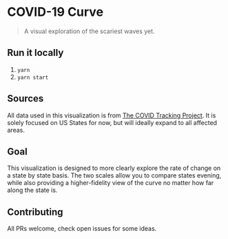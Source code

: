 # COVID-19 Curve
> A visual exploration of the scariest waves yet.

## Run it locally
1. `yarn`
2. `yarn start`

## Sources
All data used in this visualization is from [The COVID Tracking Project](https://covidtracking.com/). It is solely focused on US States for now, but will ideally expand to all affected areas.

## Goal
This visualization is designed to more clearly explore the rate of change on a state by state basis. The two scales allow you to compare states evening, while also providing a higher-fidelity view of the curve no matter how far along the state is.

## Contributing
All PRs welcome, check open issues for some ideas.
